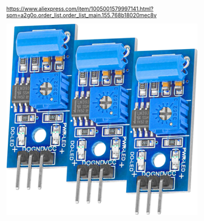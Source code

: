 https://www.aliexpress.com/item/1005001579997141.html?spm=a2g0o.order_list.order_list_main.155.768b18020mec8v

![](../../../img/81rqQHizMCL._SL1500_.jpg)